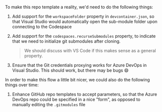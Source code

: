 To make this repo template a reality, we'd need to do the following things:

1. Add support for the `workspaceFolder` property in `devcontainer.json`, so that Visual Studio would automatically open the sub-module folder upon connecting to the Codespace

1. Add support for the `codespaces.recurseSubmodules` property, to indicate that we need to initialize git submodules after cloning.

    > We should discuss with VS Code if this makes sense as a general property.

1. Ensure that the Git credentials proxying works for Azure DevOps in Visual Studio. This should work, but there may be bugs 😄

In order to make this flow a little bit nicer, we could also do the following things over time:

1. Enhance GitHub repo templates to accept parameters, so that the Azure DevOps repo could be specified in a nice "form", as opposed to manually editing the `.gitmodules` file